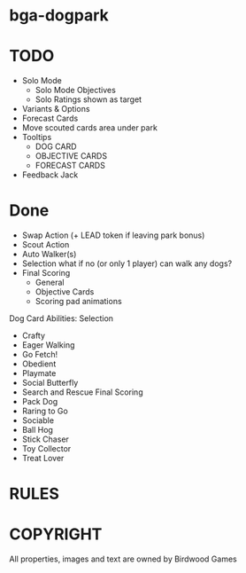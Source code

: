 # bga-dogpark

# TODO
- Solo Mode
  - Solo Mode Objectives
  - Solo Ratings shown as target
- Variants & Options
- Forecast Cards
- Move scouted cards area under park
- Tooltips
  - DOG CARD
  - OBJECTIVE CARDS
  - FORECAST CARDS
- Feedback Jack


# Done
- Swap Action (+ LEAD token if leaving park bonus)
- Scout Action
- Auto Walker(s)
- Selection what if no (or only 1 player) can walk any dogs?
- Final Scoring
  - General
  - Objective Cards
  - Scoring pad animations


Dog Card Abilities:
Selection
- Crafty
- Eager
Walking
- Go Fetch!
- Obedient
- Playmate
- Social Butterfly
- Search and Rescue
Final Scoring
- Pack Dog
- Raring to Go
- Sociable
- Ball Hog
- Stick Chaser
- Toy Collector
- Treat Lover





# RULES

# COPYRIGHT
All properties, images and text are owned by Birdwood Games



 